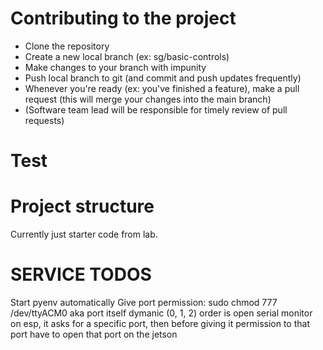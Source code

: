 # Contributing to the project

* Clone the repository
* Create a new local branch (ex: sg/basic-controls)
* Make changes to your branch with impunity
* Push local branch to git (and commit and push updates frequently)
* Whenever you're ready (ex: you've finished a feature), make a pull request (this will merge your changes into the main branch)
* (Software team lead will be responsible for timely review of pull requests)
# Test

# Project structure

Currently just starter code from lab.

# SERVICE TODOS

Start pyenv automatically
Give port permission: sudo chmod 777 /dev/ttyACM0
aka port itself dymanic (0, 1, 2)
order is open serial monitor on esp, it asks for a specific port, then before giving it permission to that port have to open that port on the jetson 
